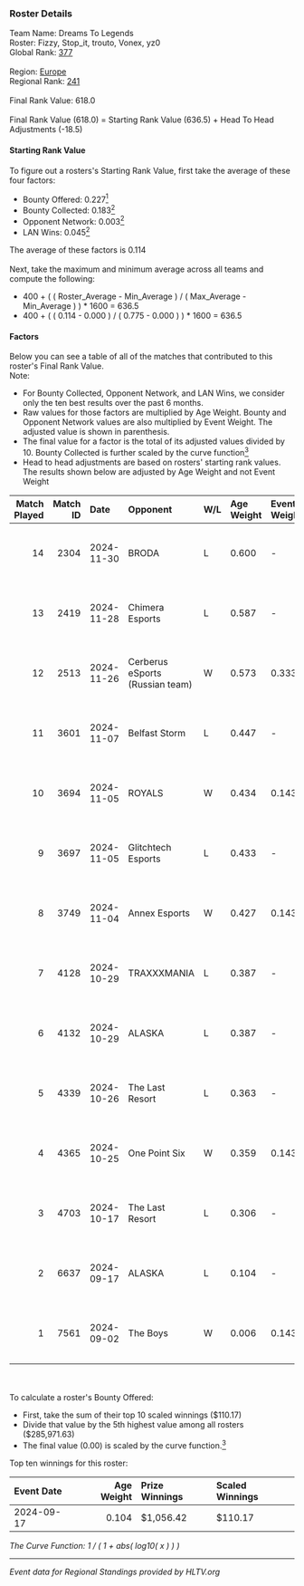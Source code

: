 ### Roster Details<br />
Team Name: Dreams To Legends<br />
Roster: Fizzy, Stop_it, trouto, Vonex, yz0<br />
Global Rank: [377](../../standings_global_2025_02_28.md)<br />
<br />
Region: [Europe]( ../../standings_europe_2025_02_28.md)<br />
Regional Rank: [241]( ../../standings_europe_2025_02_28.md)<br />
<br />
Final Rank Value:  618.0<br />
<br />
Final Rank Value (618.0) = Starting Rank Value (636.5) + Head To Head Adjustments (-18.5)<br />

#### Starting Rank Value<br />
To figure out a rosters's Starting Rank Value, first take the average of these four factors:<br />
- Bounty Offered: 0.227[<sup>1</sup>](#table2)
- Bounty Collected: 0.183[<sup>2</sup>](#table1)
- Opponent Network: 0.003[<sup>2</sup>](#table1)
- LAN Wins: 0.045[<sup>2</sup>](#table1)

The average of these factors is 0.114<br />
<br />
Next, take the maximum and minimum average across all teams and compute the following:<br />
- 400 + ( ( Roster_Average - Min_Average ) / ( Max_Average - Min_Average ) ) * 1600 = 636.5
- 400 + ( ( 0.114 - 0.000 ) / ( 0.775 - 0.000 ) ) * 1600 = 636.5


#### Factors<br />
Below you can see a table of all of the matches that contributed to this roster's Final Rank Value.<br />
Note:<br />

- For Bounty Collected, Opponent Network, and LAN Wins, we consider only the ten best results over the past 6 months.
- Raw values for those factors are multiplied by Age Weight. Bounty and Opponent Network values are also multiplied by Event Weight. The adjusted value is shown in parenthesis.
- The final value for a factor is the total of its adjusted values divided by 10. Bounty Collected is further scaled by the curve function[<sup>3</sup>](#curveFunction)
- Head to head adjustments are based on rosters' starting rank values. The results shown below are adjusted by Age Weight and not Event Weight
<span id="table1"></span><br />


| Match Played | Match ID | Date       | Opponent                        | W/L | Age Weight | Event Weight | Bounty Collected | Opponent Network | LAN Wins  | H2H Adj. | Roster                             |
| -: | -: | :- | :- | :- | :- | :- | :- | :- | :- | -: | :- |
|           14 |     2304 | 2024-11-30 | BRODA                           | L   | 0.600      | -            | -                | -                | -         |   -12.75 | Fizzy, Stop_it, trouto, Vonex, yz0 |
|           13 |     2419 | 2024-11-28 | Chimera Esports                 | L   | 0.587      | -            | -                | -                | -         |    -3.38 | Fizzy, Stop_it, trouto, Vonex, yz0 |
|           12 |     2513 | 2024-11-26 | Cerberus eSports (Russian team) | W   | 0.573      | 0.333        | 0.000 (0.000)    | 0.088 (0.017)    | 0 (0.000) |     8.17 | Fizzy, Stop_it, trouto, Vonex, yz0 |
|           11 |     3601 | 2024-11-07 | Belfast Storm                   | L   | 0.447      | -            | -                | -                | -         |    -4.86 | LVN, Stop_it, trouto, Vonex, yz0   |
|           10 |     3694 | 2024-11-05 | ROYALS                          | W   | 0.434      | 0.143        | 0.005 (0.000)    | 0.223 (0.014)    | 0 (0.000) |     8.54 | LVN, Stop_it, trouto, Vonex, yz0   |
|            9 |     3697 | 2024-11-05 | Glitchtech Esports              | L   | 0.433      | -            | -                | -                | -         |    -8.42 | LVN, Stop_it, trouto, Vonex, yz0   |
|            8 |     3749 | 2024-11-04 | Annex Esports                   | W   | 0.427      | 0.143        | 0.000 (0.000)    | 0.064 (0.004)    | 0 (0.000) |     6.77 | LVN, Stop_it, trouto, Vonex, yz0   |
|            7 |     4128 | 2024-10-29 | TRAXXXMANIA                     | L   | 0.387      | -            | -                | -                | -         |    -4.94 | LVN, Stop_it, trouto, Vonex, yz0   |
|            6 |     4132 | 2024-10-29 | ALASKA                          | L   | 0.387      | -            | -                | -                | -         |    -0.76 | LVN, Stop_it, trouto, Vonex, yz0   |
|            5 |     4339 | 2024-10-26 | The Last Resort                 | L   | 0.363      | -            | -                | -                | -         |    -5.76 | LVN, Stop_it, trouto, Vonex, yz0   |
|            4 |     4365 | 2024-10-25 | One Point Six                   | W   | 0.359      | 0.143        | 0.000 (0.000)    | 0.000 (0.000)    | 1 (0.359) |     2.41 | LVN, Stop_it, trouto, Vonex, yz0   |
|            3 |     4703 | 2024-10-17 | The Last Resort                 | L   | 0.306      | -            | -                | -                | -         |    -3.38 | LVN, Stop_it, trouto, Vonex, yz0   |
|            2 |     6637 | 2024-09-17 | ALASKA                          | L   | 0.104      | -            | -                | -                | -         |    -0.14 | Neo, Stop_it, trouto, Vonex, yz0   |
|            1 |     7561 | 2024-09-02 | The Boys                        | W   | 0.006      | 0.143        | 0.000 (0.000)    | 0.002 (0.000)    | 0 (0.000) |     0.04 | Neo, Stop_it, trouto, Vonex, yz0   |

<br />
<span id="table2"></span><br />
To calculate a roster's Bounty Offered:<br />

- First, take the sum of their top 10 scaled winnings ($110.17)
- Divide that value by the 5th highest value among all rosters ($285,971.63)
- The final value (0.00) is scaled by the curve function.[<sup>3</sup>](#curveFunction)

Top ten winnings for this roster:<br />

| Event Date | Age Weight | Prize Winnings | Scaled Winnings |
| :- | -: | :- | :- |
| 2024-09-17 |      0.104 | $1,056.42      | $110.17         |


<span id="curveFunction"></span>_The Curve Function: 1 / ( 1 + abs( log10( x ) ) )_<br />

---
_Event data for Regional Standings provided by HLTV.org_<br />
